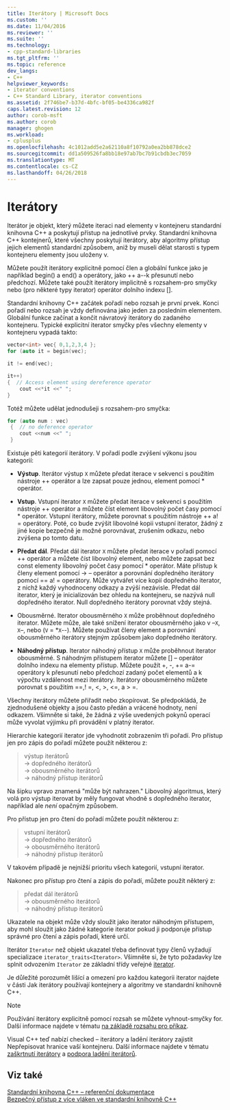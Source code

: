 ```yaml
---
title: Iterátory | Microsoft Docs
ms.custom: ''
ms.date: 11/04/2016
ms.reviewer: ''
ms.suite: ''
ms.technology:
- cpp-standard-libraries
ms.tgt_pltfrm: ''
ms.topic: reference
dev_langs:
- C++
helpviewer_keywords:
- iterator conventions
- C++ Standard Library, iterator conventions
ms.assetid: 2f746be7-b37d-4bfc-bf05-be4336ca982f
caps.latest.revision: 12
author: corob-msft
ms.author: corob
manager: ghogen
ms.workload:
- cplusplus
ms.openlocfilehash: 4c1012add5e2a62110a8f10792a0ea2bb878dce2
ms.sourcegitcommit: dd1a509526fa8bb18e97ab7bc7b91cbdb3ec7059
ms.translationtype: MT
ms.contentlocale: cs-CZ
ms.lasthandoff: 04/26/2018
---
```

# <a name="iterators"></a>Iterátory

Iterátor je objekt, který můžete iteraci nad elementy v kontejneru standardní knihovna C++ a poskytují přístup na jednotlivé prvky. Standardní knihovna C++ kontejnerů, které všechny poskytují iterátory, aby algoritmy přístup jejich elementů standardní způsobem, aniž by museli dělat starosti s typem kontejneru elementy jsou uloženy v.

Můžete použít iterátory explicitně pomocí člen a globální funkce jako je například begin() a end() a operátory, jako ++ a--k přesunutí nebo předchozí. Můžete také použít iterátory implicitně s rozsahem-pro smyčky nebo (pro některé typy iterator) operátor dolního indexu [].

Standardní knihovny C++ začátek pořadí nebo rozsah je první prvek. Konci pořadí nebo rozsah je vždy definována jako jeden za posledním elementem. Globální funkce začínat a končit návratový iterátory do zadaného kontejneru. Typické explicitní iterator smyčky přes všechny elementy v kontejneru vypadá takto:

```cpp
vector<int> vec{ 0,1,2,3,4 };
for (auto it = begin(vec);

it != end(vec);

it++)
{  // Access element using dereference operator
    cout <<*it <<" ";
}
```

Totéž můžete udělat jednodušeji s rozsahem-pro smyčka:

```cpp
for (auto num : vec)
 {  // no deference operator
    cout <<num <<" ";
 }
```

Existuje pěti kategorií iterátory. V pořadí podle zvýšení výkonu jsou kategorií:

- **Výstup**. Iterátor výstup `X` můžete předat iterace v sekvenci s použitím nástroje ++ operátor a lze zapsat pouze jednou, element pomocí * operátor.

- **Vstup**. Vstupní iterator `X` můžete předat iterace v sekvenci s použitím nástroje ++ operátor a můžete číst element libovolný počet časy pomocí * operátor. Vstupní iterátory, můžete porovnat s použitím nástroje ++ a! = operátory. Poté, co bude zvýšit libovolné kopii vstupní iterator, žádný z jiné kopie bezpečně je možné porovnávat, zrušením odkazu, nebo zvýšena po tomto datu.

- **Předat dál**. Předat dál iterator `X` můžete předat iterace v pořadí pomocí ++ operátor a můžete číst libovolný element, nebo můžete zapsat bez const elementy libovolný počet časy pomocí * operátor. Máte přístup k členy element pomocí -> – operátor a porovnání dopředného iterátory pomocí == a! = operátory. Může vytvářet více kopií dopředného iterator, z nichž každý vyhodnoceny odkazy a zvýší nezávisle. Předat dál iterator, který je inicializován bez ohledu na kontejneru, se nazývá null dopředného iterator. Null dopředného iterátory porovnat vždy stejná.

- Obousměrné. Iterator obousměrného `X` může proběhnout dopředného iterator. Můžete může, ale také snížení iterator obousměrného jako v –`X`, `X`–, nebo (`V` = *`X`--). Můžete používat členy element a porovnání obousměrného iterátory stejným způsobem jako dopředného iterátory.

- **Náhodný přístup**. Iterator náhodný přístup `X` může proběhnout iterator obousměrné. S náhodným přístupem iterator můžete [] – operátor dolního indexu na elementy přístup. Můžete použít +, -, += a-= operátory k přesunutí nebo předchozí zadaný počet elementů a k výpočtu vzdálenost mezi iterátory. Iterátory obousměrného můžete porovnat s použitím ==,! =, \<, >, \<=, a > =.

Všechny iterátory můžete přiřadit nebo zkopírovat. Se předpokládá, že zjednodušené objekty a jsou často předán a vrácené hodnoty, není odkazem. Všimněte si také, že žádná z výše uvedených pokynů operací může vyvolat výjimku při provádění v platný iterator.

Hierarchie kategorií iterator jde vyhodnotit zobrazením tři pořadí. Pro přístup jen pro zápis do pořadí můžete použít některou z:

> výstup iterátorů<br/>
> -> dopředného iterátorů<br/>
> -> obousměrného iterátorů<br/>
> -> náhodný přístup iterátorů<br/>

Na šipku vpravo znamená "může být nahrazen." Libovolný algoritmus, který volá pro výstup iterovat by měly fungovat vhodně s dopředného iterator, například ale *není* opačným způsobem.

Pro přístup jen pro čtení do pořadí můžete použít některou z:

> vstupní iterátorů<br/>
> -> dopředného iterátorů<br/>
> -> obousměrného iterátorů<br/>
> -> náhodný přístup iterátorů<br/>

V takovém případě je nejnižší prioritu všech kategorií, vstupní iterator.

Nakonec pro přístup pro čtení a zápis do pořadí, můžete použít některý z:

> předat dál iterátorů<br/>
> -> obousměrného iterátorů<br/>
> -> náhodný přístup iterátorů<br/>

Ukazatele na objekt může vždy sloužit jako iterator náhodným přístupem, aby mohl sloužit jako žádné kategorie iterator pokud ji podporuje přístup správné pro čtení a zápis pořadí, které určí.

Iterátor `Iterator` než objekt ukazatel třeba definovat typy členů vyžadují specializace `iterator_traits<Iterator>`. Všimněte si, že tyto požadavky lze splnit odvozením `Iterator` ze základní třídy veřejné [iterator](../standard-library/iterator-struct.md).

Je důležité porozumět lišící a omezení pro každou kategorii iterator najdete v části Jak iterátory používají kontejnery a algoritmy ve standardní knihovně C++.

> [!NOTE]
> Používání iterátory explicitně pomocí rozsah se můžete vyhnout-smyčky for. Další informace najdete v tématu [na základě rozsahu pro příkaz](../cpp/range-based-for-statement-cpp.md).

Visual C++ teď nabízí checked – iterátory a ladění iterátory zajistit Nepřepisovat hranice vaší kontejneru. Další informace najdete v tématu [zaškrtnutí iterátory](../standard-library/checked-iterators.md) a [podpora ladění iterátorů](../standard-library/debug-iterator-support.md).

## <a name="see-also"></a>Viz také

[Standardní knihovna C++ – referenční dokumentace](../standard-library/cpp-standard-library-reference.md)<br/>
[Bezpečný přístup z více vláken ve standardní knihovně C++](../standard-library/thread-safety-in-the-cpp-standard-library.md)<br/>
